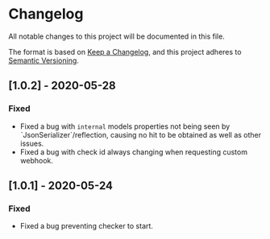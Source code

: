 # Changelog

All notable changes to this project will be documented in this file.

The format is based on [Keep a Changelog](https://keepachangelog.com/en/1.0.0/),
and this project adheres to [Semantic Versioning](https://semver.org/spec/v2.0.0.html).

## [1.0.2] - 2020-05-28

### Fixed

- Fixed a bug with `internal` models properties not being seen by ˋJsonSerializer`/reflection, causing no hit to be obtained as well as other issues.
- Fixed a bug with check id always changing when requesting custom webhook.

## [1.0.1] - 2020-05-24

### Fixed

- Fixed a bug preventing checker to start.